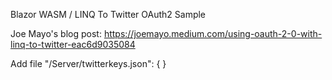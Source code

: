 Blazor WASM / LINQ To Twitter OAuth2 Sample

Joe Mayo's blog post: https://joemayo.medium.com/using-oauth-2-0-with-linq-to-twitter-eac6d9035084

Add file "/Server/twitterkeys.json":
	{
	}
